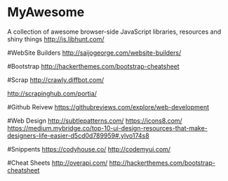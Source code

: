 # MyAwesome

A collection of awesome browser-side JavaScript libraries, resources and shiny things
http://js.libhunt.com/

#WebSite Builders
http://saijogeorge.com/website-builders/

#Bootstrap
http://hackerthemes.com/bootstrap-cheatsheet

#Scrap
http://crawly.diffbot.com/

http://scrapinghub.com/portia/

#Github Reivew
https://githubreviews.com/explore/web-development


#Web Design
http://subtlepatterns.com/
https://icons8.com/
https://medium.mybridge.co/top-10-ui-design-resources-that-make-designers-life-easier-d5cd0d789959#.ylvo174s8

#Snippents
https://codyhouse.co/
http://codemyui.com/

#Cheat Sheets
http://overapi.com/
http://hackerthemes.com/bootstrap-cheatsheet

